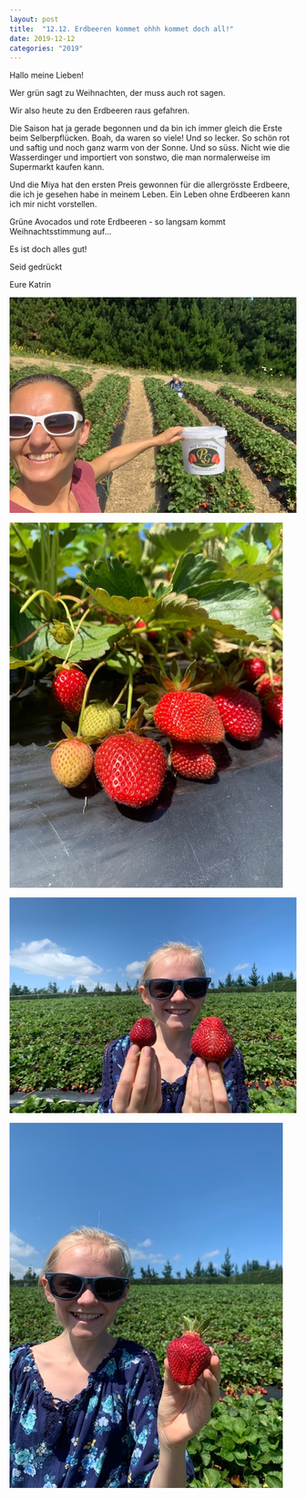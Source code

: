 ```yaml
---
layout: post
title:  "12.12. Erdbeeren kommet ohhh kommet doch all!"
date: 2019-12-12
categories: "2019"
---
```

Hallo meine Lieben!


Wer grün sagt zu Weihnachten, der muss auch rot sagen.

Wir also heute zu den Erdbeeren raus gefahren.

Die Saison hat ja gerade begonnen und da bin ich immer gleich die Erste beim Selberpflücken. Boah, da waren so viele! Und so lecker. So schön rot und saftig und noch ganz warm von der Sonne. Und so süss. Nicht wie die Wasserdinger und importiert von sonstwo, die man normalerweise im Supermarkt kaufen kann. 

 Und die Miya hat den ersten Preis gewonnen für die allergrösste Erdbeere, die ich je gesehen habe in meinem Leben. Ein Leben ohne Erdbeeren kann ich mir nicht vorstellen.

Grüne Avocados und rote Erdbeeren - so langsam kommt Weihnachtsstimmung auf... 

Es ist doch alles gut!

Seid gedrückt

Eure Katrin







![image1.jpeg](/assets/2019-12-12/image1.jpeg)

![image2.jpeg](/assets/2019-12-12/image2.jpeg)

![image3.jpeg](/assets/2019-12-12/image3.jpeg)

![image4.jpeg](/assets/2019-12-12/image4.jpeg)

